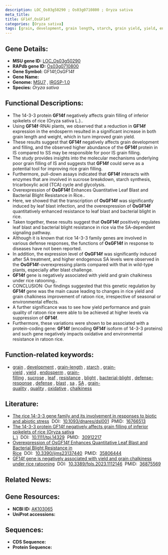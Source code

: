 ```yaml
---
description: LOC_Os03g50290 ; Os03g0710800 ; Oryza sativa
meta_title:
title: GF14f,OsGF14f
categories: [Oryza sativa]
tags: [grain, development, grain length, starch, grain yield, yield, endosperm, grain filling, sucrose, leaf, resistance, blight, bacterial blight, defense response, defense, blast, sa, SA,  sa , grain quality, quality, oxidative, chalkiness]
---
```


## Gene Details:
- **MSU gene ID:** [LOC_Os03g50290](http://rice.uga.edu/cgi-bin/ORF_infopage.cgi?orf=LOC_Os03g50290)  
- **RAPdb gene ID:** [Os03g0710800](https://rapdb.dna.affrc.go.jp/locus/?name=Os03g0710800)  
- **Gene Symbol:** GF14f,OsGF14f
- **Gene Name:**
- **Genome:**  [MSU7](http://rice.uga.edu/)&nbsp;,&nbsp;[IRGSP-1.0](https://rapdb.dna.affrc.go.jp/download/irgsp1.html)
- **Species:** *Oryza sativa*

## Functional Descriptions:
   - The 14-3-3 protein **GF14f** negatively affects grain filling of inferior spikelets of rice (Oryza sativa L.)..
   - Using **GF14f**-RNAi plants, we observed that a reduction in **GF14f** expression in the endosperm resulted in a significant increase in both grain length and weight, which in turn improved grain yield.
   - These results suggest that **GF14f** negatively affects grain development and filling, and the observed higher abundance of the **GF14f** protein in IS compared to SS may be responsible for poor IS grain filling.
   - The study provides insights into the molecular mechanisms underlying poor grain filling of IS and suggests that **GF14f** could serve as a potential tool for improving rice grain filling.
   - Furthermore, pull-down assays indicated that **GF14f** interacts with enzymes that are involved in sucrose breakdown, starch synthesis, tricarboxylic acid (TCA) cycle and glycolysis.
   - Overexpression of **OsGF14f** Enhances Quantitative Leaf Blast and Bacterial Blight Resistance in Rice..
   - Here, we showed that the transcription of **OsGF14f** was significantly induced by leaf blast infection, and the overexpression of **OsGF14f** quantitatively enhanced resistance to leaf blast and bacterial blight in rice.
   - Taken together, these results suggest that **OsGF14f** positively regulates leaf blast and bacterial blight resistance in rice via the SA-dependent signaling pathway.
   - Although it is known that rice 14-3-3 family genes are involved in various defense responses, the functions of **OsGF14f** in response to diseases have not been reported.
   - In addition, the expression level of **OsGF14f** was significantly induced after SA treatment, and higher endogenous SA levels were observed in the **OsGF14f**-overexpressing plants compared with that in wild-type plants, especially after blast challenge.
   - **GF14f** gene is negatively associated with yield and grain chalkiness under rice ratooning..
   - CONCLUSION: Our findings suggested that this genetic regulation by **GF14f** gene was the main cause leading to changes in rice yield and grain chalkiness improvement of ratoon rice, irrespective of seasonal or environmental effects.
   - A further significance was to see how yield performance and grain quality of ratoon rice were able to be achieved at higher levels via suppression of **GF14f**.
   - Furthermore, these variations were shown to be associated with a protein-coding gene: **GF14f** (encoding **GF14f** isoform of 14-3-3 proteins) and such gene negatively impacts oxidative and environmental resistance in ratoon rice.

## Function-related keywords:
   - [grain](/tags/grain/)&nbsp;,&nbsp;[development](/tags/development/)&nbsp;,&nbsp;[grain-length](/tags/grain-length/)&nbsp;,&nbsp;[starch](/tags/starch/)&nbsp;,&nbsp;[grain-yield](/tags/grain-yield/)&nbsp;,&nbsp;[yield](/tags/yield/)&nbsp;,&nbsp;[endosperm](/tags/endosperm/)&nbsp;,&nbsp;[grain-filling](/tags/grain-filling/)&nbsp;,&nbsp;[sucrose](/tags/sucrose/)&nbsp;,&nbsp;[leaf](/tags/leaf/)&nbsp;,&nbsp;[resistance](/tags/resistance/)&nbsp;,&nbsp;[blight](/tags/blight/)&nbsp;,&nbsp;[bacterial-blight](/tags/bacterial-blight/)&nbsp;,&nbsp;[defense-response](/tags/defense-response/)&nbsp;,&nbsp;[defense](/tags/defense/)&nbsp;,&nbsp;[blast](/tags/blast/)&nbsp;,&nbsp;[sa](/tags/sa/)&nbsp;,&nbsp;[SA](/tags/SA/)&nbsp;,&nbsp;[grain-quality](/tags/grain-quality/)&nbsp;,&nbsp;[quality](/tags/quality/)&nbsp;,&nbsp;[oxidative](/tags/oxidative/)&nbsp;,&nbsp;[chalkiness](/tags/chalkiness/)

## Literature:
   - [The rice 14-3-3 gene family and its involvement in responses to biotic and abiotic stress](https://www.doi.org/10.1093/dnares/dsl001)&nbsp;&nbsp;DOI:&nbsp;&nbsp;[10.1093/dnares/dsl001](https://www.doi.org/10.1093/dnares/dsl001)&nbsp;&nbsp;PMID:&nbsp;&nbsp;[16766513](https://pubmed.ncbi.nlm.nih.gov/16766513/)
   - [The 14-3-3 protein GF14f negatively affects grain filling of inferior spikelets of rice (Oryza sativa L.)](https://www.doi.org/10.1111/tpj.14329)&nbsp;&nbsp;DOI:&nbsp;&nbsp;[10.1111/tpj.14329](https://www.doi.org/10.1111/tpj.14329)&nbsp;&nbsp;PMID:&nbsp;&nbsp;[30912217](https://pubmed.ncbi.nlm.nih.gov/30912217/)
   - [Overexpression of OsGF14f Enhances Quantitative Leaf Blast and Bacterial Blight Resistance in Rice](https://www.doi.org/10.3390/ijms23137440)&nbsp;&nbsp;DOI:&nbsp;&nbsp;[10.3390/ijms23137440](https://www.doi.org/10.3390/ijms23137440)&nbsp;&nbsp;PMID:&nbsp;&nbsp;[35806444](https://pubmed.ncbi.nlm.nih.gov/35806444/)
   - [GF14f gene is negatively associated with yield and grain chalkiness under rice ratooning](https://www.doi.org/10.3389/fpls.2023.1112146)&nbsp;&nbsp;DOI:&nbsp;&nbsp;[10.3389/fpls.2023.1112146](https://www.doi.org/10.3389/fpls.2023.1112146)&nbsp;&nbsp;PMID:&nbsp;&nbsp;[36875569](https://pubmed.ncbi.nlm.nih.gov/36875569/)

## Related News:

## Gene Resources:
- **NCBI ID:**  [AK103065](http://www.ncbi.nlm.nih.gov/nuccore/AK103065)
- **UniProt accessions:** [](https://www.uniprot.org/uniprotkb//entry)

## Sequences:
- **CDS Sequence:**
- **Protein Sequence:**
